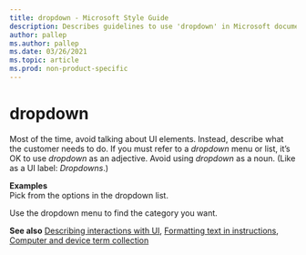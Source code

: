 ```yaml
---
title: dropdown - Microsoft Style Guide
description: Describes guidelines to use 'dropdown' in Microsoft documents and provides alternate examples.
author: pallep
ms.author: pallep
ms.date: 03/26/2021
ms.topic: article
ms.prod: non-product-specific
---
```


# dropdown

Most of the time, avoid talking about UI elements. Instead, describe what the customer needs to do.
If you must refer to a *dropdown* menu or list, it’s OK to use *dropdown* as an adjective. Avoid using *dropdown* as a noun. (Like as a UI label: *Dropdowns*.)

**Examples**  
Pick from the options in the dropdown list.

Use the dropdown menu to find the category you want. 

**See also** [Describing interactions with UI](~/procedures-instructions/describing-interactions-with-ui.md), [Formatting text in instructions](~/procedures-instructions/formatting-text-in-instructions.md), [Computer and device term collection](~/a-z-word-list-term-collections/term-collections/computer-device-terms.md)
